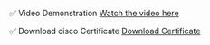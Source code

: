 ✅ Video Demonstration
[Watch the video here](https://preskilet.com/202401120029@mitaoe.ac.in)

 ✅ Download  cisco Certificate 
[Download Certificate](./Completion%20of%20cisco%20certificate.pdf)

 

